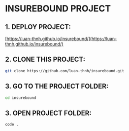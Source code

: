# INSUREBOUND PROJECT

## 1. DEPLOY PROJECT:

[https://luan-thnh.github.io/insurebound/](https://luan-thnh.github.io/insurebound/)

## 2. CLONE THIS PROJECT:

```bash
git clone https://github.com/luan-thnh/insurebound.git
```

## 3. GO TO THE PROJECT FOLDER:

```bash
cd insurebound
```

## 3. OPEN PROJECT FOLDER:

```bash
code .
```
